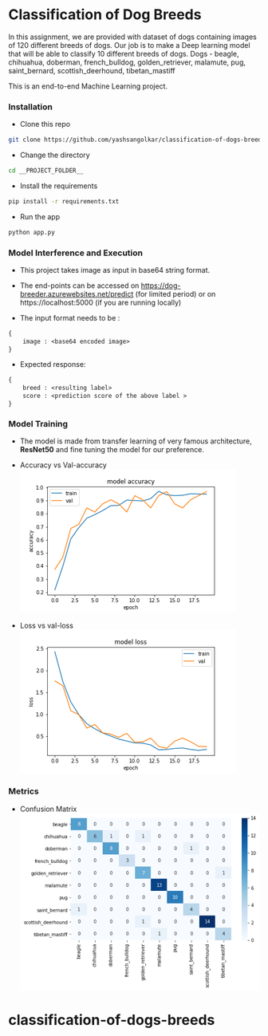 # Classification of Dog Breeds

In this assignment, we are provided with dataset of dogs containing images of 120 different breeds of dogs. 
Our job is to make a Deep learning model that will be able to classify 10 different breeds of dogs. 
Dogs - beagle, chihuahua, doberman, french_bulldog, golden_retriever, malamute, pug, saint_bernard, scottish_deerhound, tibetan_mastiff

This is an end-to-end Machine Learning project. 

### Installation
- Clone this repo
```bash
git clone https://github.com/yashsangolkar/classification-of-dogs-breeds.git
```

- Change the directory
```bash
cd __PROJECT_FOLDER__
```

- Install the requirements
```bash
pip install -r requirements.txt
```

- Run the app
```bash
python app.py
```

### Model Interference and Execution

- This project takes image as input in base64 string format. 

- The end-points can be accessed on https://dog-breeder.azurewebsites.net/predict (for limited period)
or on https://localhost:5000 (if you are running locally)

- The input format needs to be :
```
{
    image : <base64 encoded image> 
}
```

- Expected response:
```
{
    breed : <resulting label>
    score : <prediction score of the above label > 
}
```

### Model Training

- The model is made from transfer learning of very famous architecture, **ResNet50** and fine tuning the model for our preference. 

- Accuracy vs Val-accuracy
![acc-valacc](https://github.com/yashsangolkar/classification-of-dogs-breeds/blob/main/accuracy.png)

- Loss vs val-loss
![acc-valacc](https://github.com/yashsangolkar/classification-of-dogs-breeds/blob/main/loss.png)

### Metrics

- Confusion Matrix
![acc-valacc](https://github.com/yashsangolkar/classification-of-dogs-breeds/blob/main/confusion_matrix.png)


# classification-of-dogs-breeds
